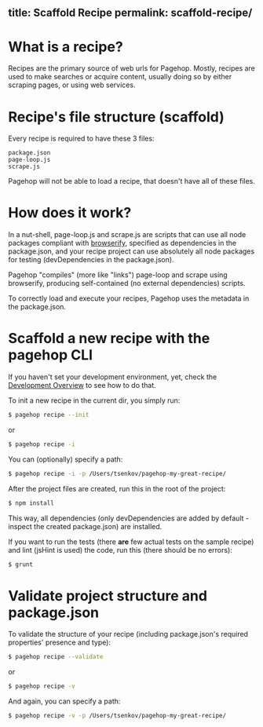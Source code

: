 title: Scaffold Recipe
permalink: scaffold-recipe/
---
# What is a recipe?

Recipes are the primary source of web urls for Pagehop. Mostly, recipes are used to make searches or acquire content, usually doing so by either scraping pages, or using web services.

# Recipe's file structure (scaffold)

Every recipe is required to have these 3 files:

```
package.json
page-loop.js
scrape.js
```

Pagehop will not be able to load a recipe, that doesn't have all of these files.

# How does it work?

In a nut-shell, page-loop.js and scrape.js are scripts that can use all node packages compliant with [browserify](http://browserify.org/), specified as dependencies in the package.json, and your recipe project can use absolutely all node packages for testing (devDependencies in the package.json).

Pagehop "compiles" (more like "links") page-loop and scrape using browserify, producing self-contained (no external dependencies) scripts.

To correctly load and execute your recipes, Pagehop uses the metadata in the package.json.

# Scaffold a new recipe with the pagehop CLI

If you haven't set your development environment, yet, check the [Development Overview](/development-overview/) to see how to do that.

To init a new recipe in the current dir, you simply run:

```bash
$ pagehop recipe --init
```

or

```bash
$ pagehop recipe -i
```

You can (optionally) specify a path:

```bash
$ pagehop recipe -i -p /Users/tsenkov/pagehop-my-great-recipe/
```

After the project files are created, run this in the root of the project:

```bash
$ npm install
```

This way, all dependencies (only devDependencies are added by default - inspect the created package.json) are installed.

If you want to run the tests (there **are** few actual tests on the sample recipe) and lint (jsHint is used) the code, run this (there should be no errors):

```bash
$ grunt
```

# Validate project structure and package.json

To validate the structure of your recipe (including package.json's required properties' presence and type):

```bash
$ pagehop recipe --validate
```

or

```bash
$ pagehop recipe -v
```

And again, you can specify a path:

```bash
$ pagehop recipe -v -p /Users/tsenkov/pagehop-my-great-recipe/
```